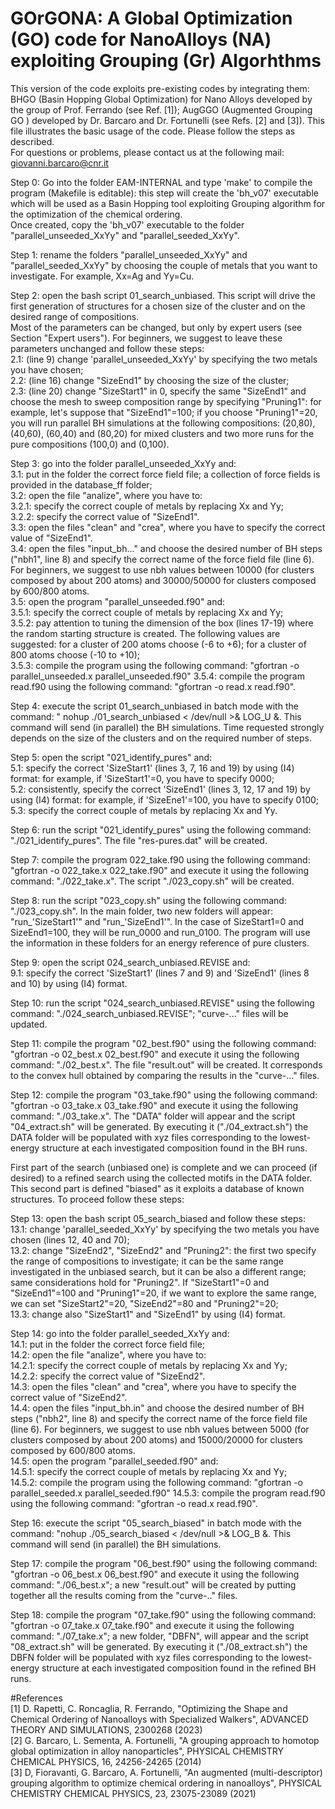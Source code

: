 # GOrGONA: A Global Optimization (GO) code for NanoAlloys (NA) exploiting Grouping (Gr) Algorhthms
This version of the code exploits pre-existing codes by integrating them: BHGO (Basin Hopping Global Optimization) for Nano Alloys developed by the group of Prof. Ferrando (see Ref. [1]); AugGGO (Augmented Grouping GO ) developed by Dr. Barcaro and Dr. Fortunelli (see Refs. [2] and [3]).
This file illustrates the basic usage of the code. Please follow the steps as described. \
For questions or problems, please contact us at the following mail: giovanni.barcaro@cnr.it

Step 0: Go into the folder EAM-INTERNAL and type 'make' to compile the program (Makefile is editable): this step will create the 'bh_v07' executable which will be used as a Basin Hopping tool exploiting Grouping algorithm for the optimization of the chemical ordering. \
Once created, copy the 'bh_v07' executable to the folder "parallel_unseeded_XxYy" and "parallel_seeded_XxYy".

Step 1: rename the folders "parallel_unseeded_XxYy" and "parallel_seeded_XxYy" by choosing the couple of metals that you want to investigate. For example, Xx=Ag and Yy=Cu.

Step 2: open the bash script 01_search_unbiased. This script will drive the first generation of structures for a chosen size of the cluster and on the desired range of compositions. \
Most of the parameters can be changed, but only by expert users (see Section "Expert users"). For beginners, we suggest to leave these parameters unchanged and follow these steps:\
2.1: (line 9) change 'parallel_unseeded_XxYy' by specifying the two metals you have chosen;\
2.2: (line 16) change "SizeEnd1" by choosing the size of the cluster;\
2.3: (line 20) change "SizeStart1" in 0, specify the same "SizeEnd1" and choose the mesh to sweep composition range by specifying "Pruning1": for example, let's suppose that "SizeEnd1"=100; if you choose "Pruning1"=20, you will run parallel BH simulations at the following compositions: (20,80), (40,60), (60,40) and (80,20) for mixed clusters and two more runs for the pure compositions (100,0) and (0,100).

Step 3: go into the folder parallel_unseeded_XxYy and:\
3.1: put in the folder the correct force field file; a collection of force fields is provided in the database_ff folder;\
3.2: open the file "analize", where you have to:\
3.2.1: specify the correct couple of metals by replacing Xx and Yy; \
3.2.2: specify the correct value of "SizeEnd1".\
3.3: open the files "clean" and "crea", where you have to specify the correct value of "SizeEnd1".\
3.4: open the files "input_bh..." and choose the desired number of BH steps ("nbh1", line 8) and specify the correct name of the force field file (line 6). For beginners, we suggest to use nbh values between 10000 (for clusters composed by about 200 atoms) and 30000/50000 for clusters composed by 600/800 atoms.\
3.5: open the program "parallel_unseeded.f90" and:\
3.5.1: specify the correct couple of metals by replacing Xx and Yy;\
3.5.2: pay attention to tuning the dimension of the box (lines 17-19) where the random starting structure is created. The following values are suggested: for a cluster of 200 atoms choose (-6 to +6); for a cluster of 800 atoms choose (-10 to +10);\
3.5.3: compile the program using the following command: "gfortran -o parallel_unseeded.x parallel_unseeded.f90"
3.5.4: compile the program read.f90 using the following command: "gfortran -o read.x read.f90".

Step 4: execute the script 01_search_unbiased in batch mode with the command: " nohup ./01_search_unbiased < /dev/null >& LOG_U &. This command will send (in parallel) the BH simulations. Time requested strongly depends on the size of the clusters and on the required number of steps.

Step 5: open the script "021_identify_pures" and: \
5.1: specify the correct 'SizeStart1' (lines 3, 7, 16 and 19) by using (I4) format: for example, if 'SizeStart1'=0, you have to specify 0000;\
5.2: consistently, specify the correct 'SizeEnd1' (lines 3, 12, 17 and 19) by using (I4) format: for example, if 'SizeEne1'=100, you have to specify 0100;\
5.3: specify the correct couple of metals by replacing Xx and Yy.

Step 6: run the script "021_identify_pures" using the following command: "./021_identify_pures". The file "res-pures.dat" will be created.

Step 7: compile the program 022_take.f90 using the following command: "gfortran -o 022_take.x 022_take.f90" and execute it using the following command: "./022_take.x". The script "./023_copy.sh" will be created.

Step 8: run the script "023_copy.sh" using the following command: "./023_copy.sh". In the main folder, two new folders will appear: "run_'SizeStart1'" and "run_'SizeEnd1'". In the case of SizeStart1=0 and SizeEnd1=100, they will be run_0000 and run_0100. The program will use the information in these folders for an energy reference of pure clusters.

Step 9: open the script 024_search_unbiased.REVISE and: \
9.1: specify the correct 'SizeStart1' (lines 7 and 9) and 'SizeEnd1' (lines 8 and 10) by using (I4) format.

Step 10: run the script "024_search_unbiased.REVISE" using the following command: "./024_search_unbiased.REVISE"; "curve-..." files will be updated.

Step 11: compile the program "02_best.f90" using the following command: "gfortran -o 02_best.x 02_best.f90" and execute it using the following command: "./02_best.x". The file "result.out" will be created. It corresponds to the convex hull obtained by comparing the results in the "curve-..." files.

Step 12: compile the program "03_take.f90" using the following command: "gfortran -o 03_take.x 03_take.f90" and execute it using the following command: "./03_take.x". The "DATA" folder will appear and the script "04_extract.sh" will be generated. By executing it ("./04_extract.sh") the DATA folder will be populated with xyz files corresponding to the lowest-energy structure at each investigated composition found in the BH runs.

First part of the search (unbiased one) is complete and we can proceed (if desired) to a refined search using the collected motifs in the DATA folder. This second part is defined "biased" as it exploits a database of known structures. To proceed follow these steps:

Step 13: open the bash script 05_search_biased and follow these steps:\
13.1: change 'parallel_seeded_XxYy' by specifying the two metals you have chosen (lines 12, 40 and 70);\
13.2: change "SizeEnd2", "SizeEnd2" and "Pruning2": the first two specify the range of compositions to investigate; it can be the same range investigated in the unbiased search, but it can be also a different range; same considerations hold for "Pruning2". If "SizeStart1"=0 and "SizeEnd1"=100 and "Pruning1"=20, if we want to explore the same range, we can set "SizeStart2"=20, "SizeEnd2"=80 and "Pruning2"=20;\
13.3: change also "SizeStart1" and "SizeEnd1" by using (I4) format.

Step 14: go into the folder parallel_seeded_XxYy and:\
14.1: put in the folder the correct force field file; \
14.2: open the file "analize", where you have to:\
14.2.1: specify the correct couple of metals by replacing Xx and Yy; \
14.2.2: specify the correct value of "SizeEnd2".\
14.3: open the files "clean" and "crea", where you have to specify the correct value of "SizeEnd2".\
14.4: open the files "input_bh.in" and choose the desired number of BH steps ("nbh2", line 8) and specify the correct name of the force field file (line 6). For beginners, we suggest to use nbh values between 5000 (for clusters composed by about 200 atoms) and 15000/20000 for clusters composed by 600/800 atoms.\
14.5: open the program "parallel_seeded.f90" and:\
14.5.1: specify the correct couple of metals by replacing Xx and Yy;\
14.5.2: compile the program using the following command: "gfortran -o parallel_seeded.x parallel_seeded.f90"
14.5.3: compile the program read.f90 using the following command: "gfortran -o read.x read.f90".

Step 16: execute the script "05_search_biased" in batch mode with the command: "nohup ./05_search_biased < /dev/null >& LOG_B &. This command will send (in parallel) the BH simulations. 

Step 17: compile the program "06_best.f90" using the following command: "gfortran -o 06_best.x 06_best.f90" and execute it using the following command: "./06_best.x"; a new "result.out" will be created by putting together all the results coming from the "curve-.." files.

Step 18: compile the program "07_take.f90" using the following command: "gfortran -o 07_take.x 07_take.f90" and execute it using the following command: "./07_take.x"; a new folder, "DBFN", will appear and the script "08_extract.sh" will be generated. By executing it ("./08_extract.sh") the DBFN folder will be populated with xyz files corresponding to the lowest-energy structure at each investigated composition found in the refined BH runs.

#References\
[1] D. Rapetti, C. Roncaglia, R. Ferrando, "Optimizing the Shape and Chemical Ordering of Nanoalloys with Specialized Walkers", ADVANCED THEORY AND SIMULATIONS, 2300268 (2023)\
[2] G. Barcaro, L. Sementa, A. Fortunelli, "A grouping approach to homotop global optimization in alloy nanoparticles", PHYSICAL CHEMISTRY CHEMICAL PHYSICS, 16, 24256-24265 (2014)\
[3] D, Fioravanti, G. Barcaro, A. Fortunelli, "An augmented (multi-descriptor) grouping algorithm to optimize chemical ordering in nanoalloys", PHYSICAL CHEMISTRY CHEMICAL PHYSICS, 23, 23075-23089 (2021)

